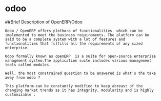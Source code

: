 # odoo
  
##Brief Description of OpenERP/Odoo

	Odoo / OpenERP offers plethora of functionalities  which can be implemented to meet the business requirements. The platform can be said to be a complete system with a lot of features and functionalities that fulfills all the requirements of any sized enterprise.

	Odoo formally known as openERP  is a suite for open-source enterprise management system.The application suite includes various management tools called modules.

	Well, the most constrained question to be answered is what's the take away from odoo ?

	This platform can be constantly modified to keep abreast of the changing market trends as it has integrity, modularity and is highly customizable .
	